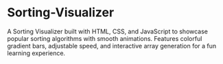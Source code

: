 # Sorting-Visualizer
A Sorting Visualizer built with HTML, CSS, and JavaScript to showcase popular sorting algorithms with smooth animations. Features colorful gradient bars, adjustable speed, and interactive array generation for a fun learning experience.
